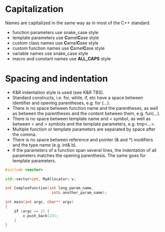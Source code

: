 # Capitalization

Names are capitalized in the same way as in most of the C++ standard.

* function parameters use snake_case style
* template parameters use **C**amel**C**ase style
* custom class names use **C**amel**C**ase style
* custom function names use **C**amel**C**ase style
* variable names use snake_case style
* macro and constant names use **ALL_CAPS** style

# Spacing and indentation

* K&R indentation style is used (see K&R TBS).
* Standard constructs, i.e. for, while, if, etc have a space between identifier and opening parentheses, e.g. 
for (...).
* There is no space between function name and the parentheses, as well as between the parentheses and the content between them, e.g. fun(...).
* There is no space between template name and < symbol, as well as between < and > symbols and the template parameters, e.g. tmp<...>.
* Multiple function or template parameters are separated by space after the comma.
* There is no space between reference and pointer (& and *) modifiers and the type name (e.g. int& b).
* If the parameters of a function span several lines, the indentation of all parameters matches the opening parenthesis. The same goes for template parameters.

```cpp
#include <vector>
 
std::vector<int, MyAllocator> v;
 
int ComplexFunction(int long_param_name,
                     int& another_param_name);
 
int main(int argc, char** argv)
{
    if (argc == 2) {
        v.push_back(23);
    }
}
```
